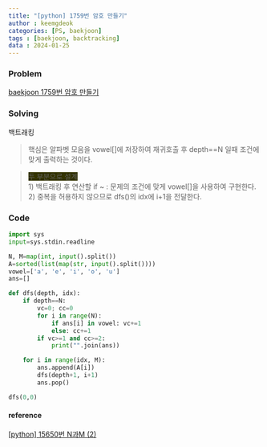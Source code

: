 ```yaml
---
title: "[python] 1759번 암호 만들기"
author : keemgdeok
categories: [PS, baekjoon]
tags : [baekjoon, backtracking]
data : 2024-01-25
---
```



### Problem
[baekjoon 1759번 암호 만들기](https://www.acmicpc.net/problem/1759)

  

### Solving
백트래킹
> 핵심은 알파벳 모음을 vowel[]에 저장하여 재귀호출 후 depth==N 일때 조건에 맞게 출력하는 것이다.

> <span style="background-color:#333300">두 부분으로 설계</span>  
> 1\) 백트래킹 후 연산할 if ~ : 문제의 조건에 맞게 vowel[]을 사용하여 구현한다.  
> 2\) 중복을 허용하지 않으므로 dfs()의 idx에 i+1을 전달한다.



### Code
```py
import sys
input=sys.stdin.readline

N, M=map(int, input().split())
A=sorted(list(map(str, input().split())))
vowel=['a', 'e', 'i', 'o', 'u']
ans=[]

def dfs(depth, idx):
    if depth==N:
        vc=0; cc=0
        for i in range(N):
            if ans[i] in vowel: vc+=1
            else: cc+=1
        if vc>=1 and cc>=2:
            print("".join(ans)) 

    for i in range(idx, M):
        ans.append(A[i])
        dfs(depth+1, i+1)
        ans.pop()

dfs(0,0)

```


#### reference
[[python] 15650번 N과M (2)](https://keemgdeok.github.io/posts/15650_N%EA%B3%BC-M-(2)/)
